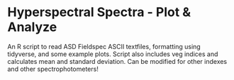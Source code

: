 # Hyperspectral Spectra - Plot & Analyze
An R script to read ASD Fieldspec ASCII textfiles, formatting using tidyverse, and some example plots. Script also includes veg indices and calculates mean and standard deviation.
Can be modified for other indexes and other spectrophotometers!
